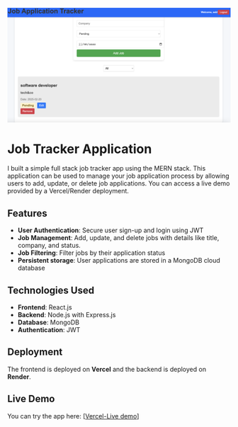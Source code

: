 ![App Preview](assets/trackerimg.png)

# Job Tracker Application

I built a simple full stack job tracker app using the MERN stack. This application can be used to manage your job application process by allowing users to add, update, or delete job applications. You can access a live demo provided by a Vercel/Render deployment.

## Features

- **User Authentication**: Secure user sign-up and login using JWT
- **Job Management**: Add, update, and delete jobs with details like title, company, and status.
- **Job Filtering**: Filter jobs by their application status
- **Persistent storage**: User applications are stored in a MongoDB cloud database

## Technologies Used

- **Frontend**: React.js
- **Backend**: Node.js with Express.js
- **Database**: MongoDB
- **Authentication**: JWT

## Deployment

The frontend is deployed on **Vercel** and the backend is deployed on **Render**.

## Live Demo

You can try the app here: [[Vercel-Live demo](https://job-tracker-switt.vercel.app/)] 
